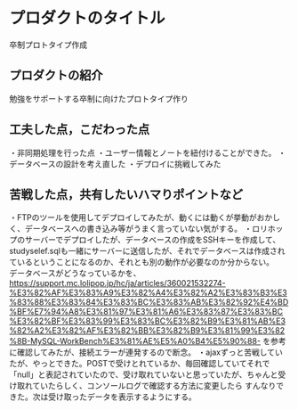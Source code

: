 # プロダクトのタイトル
卒制プロトタイプ作成
## プロダクトの紹介
勉強をサポートする卒制に向けたプロトタイプ作り

## 工夫した点，こだわった点
・非同期処理を行った点
・ユーザー情報とノートを紐付けることができた。
・データベースの設計を考え直した
・デプロイに挑戦してみた
## 苦戦した点，共有したいハマりポイントなど
・FTPのツールを使用してデプロイしてみたが、動くには動くが挙動がおかしく、データベースへの書き込み等がうまく言っていない気がする。
・ロリホップのサーバーでデプロイしたが、データベースの作成をSSHキーを作成して、studyselef.sqlも一緒にサーバーに送信したが、それでデータベースは作成されているということになるのか、それとも別の動作が必要なのか分からない。<br>
データベースがどうなっているかを、https://support.mc.lolipop.jp/hc/ja/articles/360021532274-%E3%82%AF%E3%83%A9%E3%82%A4%E3%82%A2%E3%83%B3%E3%83%88%E3%83%84%E3%83%BC%E3%83%AB%E3%82%92%E4%BD%BF%E7%94%A8%E3%81%97%E3%81%A6%E3%83%87%E3%83%BC%E3%82%BF%E3%83%99%E3%83%BC%E3%82%B9%E3%81%AB%E3%82%A2%E3%82%AF%E3%82%BB%E3%82%B9%E3%81%99%E3%82%8B-MySQL-WorkBench%E3%81%AE%E5%A0%B4%E5%90%88-
を参考に確認してみたが、接続エラーが連発するので断念。
・ajaxずっと苦戦していたが、やっとできた。POSTで受けとれているか、毎回確認していてそれで「null」と表記されていたので、受け取れていないと思っていたが、ちゃんと受け取れていたらしく、コンソールログで確認する方法に変更したら
すんなりできた。次は受け取ったデータを表示するようにする。
